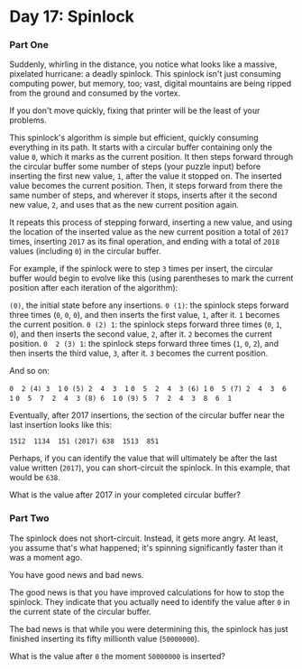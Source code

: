 #  Day 17: Spinlock

### Part One

Suddenly, whirling in the distance, you notice what looks like a massive, pixelated hurricane: a deadly spinlock. This spinlock isn't just consuming computing power, but memory, too; vast, digital mountains are being ripped from the ground and consumed by the vortex.

If you don't move quickly, fixing that printer will be the least of your problems.

This spinlock's algorithm is simple but efficient, quickly consuming everything in its path. It starts with a circular buffer containing only the value `0`, which it marks as the current position. It then steps forward through the circular buffer some number of steps (your puzzle input) before inserting the first new value, `1`, after the value it stopped on. The inserted value becomes the current position. Then, it steps forward from there the same number of steps, and wherever it stops, inserts after it the second new value, `2`, and uses that as the new current position again.

It repeats this process of stepping forward, inserting a new value, and using the location of the inserted value as the new current position a total of `2017` times, inserting `2017` as its final operation, and ending with a total of `2018` values (including `0`) in the circular buffer.

For example, if the spinlock were to step `3` times per insert, the circular buffer would begin to evolve like this (using parentheses to mark the current position after each iteration of the algorithm):

`(0)`, the initial state before any insertions.
`0 (1)`: the spinlock steps forward three times (`0`, `0`, `0`), and then inserts the first value, `1`, after it. `1` becomes the current position.
`0 (2) 1`: the spinlock steps forward three times (`0`, `1`, `0`), and then inserts the second value, `2`, after it. `2` becomes the current position.
`0  2 (3) 1`: the spinlock steps forward three times (`1`, `0`, `2`), and then inserts the third value, `3`, after it. `3` becomes the current position.

And so on:

`0  2 (4) 3  1`
`0 (5) 2  4  3  1`
`0  5  2  4  3 (6) 1`
`0  5 (7) 2  4  3  6  1`
`0  5  7  2  4  3 (8) 6  1`
`0 (9) 5  7  2  4  3  8  6  1`

Eventually, after 2017 insertions, the section of the circular buffer near the last insertion looks like this:

`1512  1134  151 (2017) 638  1513  851`

Perhaps, if you can identify the value that will ultimately be after the last value written (`2017`), you can short-circuit the spinlock. In this example, that would be `638`.

What is the value after 2017 in your completed circular buffer?

### Part Two

The spinlock does not short-circuit. Instead, it gets more angry. At least, you assume that's what happened; it's spinning significantly faster than it was a moment ago.

You have good news and bad news.

The good news is that you have improved calculations for how to stop the spinlock. They indicate that you actually need to identify the value after `0` in the current state of the circular buffer.

The bad news is that while you were determining this, the spinlock has just finished inserting its fifty millionth value (`50000000`).

What is the value after `0` the moment `50000000` is inserted?